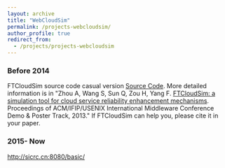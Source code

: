 ```yaml
---
layout: archive
title: "WebCloudSim"
permalink: /projects-webcloudsim/
author_profile: true
redirect_from:
  - /projects/projects-webcloudsim
---
```


### Before 2014

FTCloudSim source code casual version [Source Code](../files/1.php?file=FTCloudSim.zip). More detailed information is in "Zhou A, Wang S, Sun Q, Zou H, Yang F. [FTCloudSim: a simulation tool for cloud service reliability enhancement mechanisms](../files/FTCLOUDSIMdemo.pdf). Proceedings of ACM/IFIP/USENIX International Middleware Conference Demo & Poster Track, 2013." If FTCloudSim can help you, please cite it in your paper.

### 2015- Now

<http://sicrc.cn:8080/basic/>
